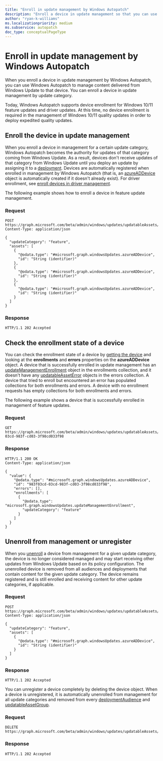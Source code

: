 ```yaml
---
title: "Enroll in update management by Windows Autopatch"
description: "Enroll a device in update management so that you can use Windows Autopatch to manage content delivered from Windows Update to that device."
author: "ryan-k-williams"
ms.localizationpriority: medium
ms.subservice: autopatch
doc_type: conceptualPageType
---
```


# Enroll in update management by Windows Autopatch

When you enroll a device in update management by Windows Autopatch, you can use Windows Autopatch to manage content delivered from Windows Update to that device. You can enroll a device in update management by update category.

Today, Windows Autopatch supports device enrollment for Windows 10/11 feature updates and driver updates. At this time, no device enrollment is required in the management of Windows 10/11 quality updates in order to deploy expedited quality updates.

## Enroll the device in update management

When you enroll a device in management for a certain update category, Windows Autopatch becomes the authority for updates of that category coming from Windows Update. As a result, devices don't receive updates of that category from Windows Update until you deploy an update by assigning it to a [deployment](/graph/windowsupdates-deployments). Devices are automatically registered when enrolled in management by Windows Autopatch (that is, an [azureADDevice](/graph/api/resources/windowsupdates-azureaddevice) object is automatically created if it doesn't already exist). For driver enrollment, see [enroll devices in driver management](/graph/windowsupdates-manage-driver-update#step-1-enroll-devices-in-driver-management).

The following example shows how to enroll a device in feature update management.

### Request

``` http
POST https://graph.microsoft.com/beta/admin/windows/updates/updatableAssets/enrollAssets
Content-Type: application/json

{
  "updateCategory": "feature",
  "assets": [
    {
      "@odata.type": "#microsoft.graph.windowsUpdates.azureADDevice",
      "id": "String (identifier)"
    },
    {
      "@odata.type": "#microsoft.graph.windowsUpdates.azureADDevice",
      "id": "String (identifier)"
    },
    {
      "@odata.type": "#microsoft.graph.windowsUpdates.azureADDevice",
      "id": "String (identifier)"
    }
  ]
}
```

### Response

``` http
HTTP/1.1 202 Accepted
```

## Check the enrollment state of a device

You can check the enrollment state of a device by [getting the device](/graph/api/windowsupdates-azureaddevice-get) and looking at the **enrollments** and **errors** properties on the **azureADDevice** object. A device that is successfully enrolled in update management has an [updateManagementEnrollment](/graph/api/resources/windowsupdates-updatemanagementenrollment) object in the enrollments collection, and it doesn't have any [updatableAssetError](/graph/api/resources/windowsupdates-updatableasseterror) objects in the errors collection. A device that tried to enroll but encountered an error has populated collections for both enrollments and errors. A device with no enrollment requests has empty collections for both enrollments and errors.

The following example shows a device that is successfully enrolled in management of feature updates.

### Request

```http
GET https://graph.microsoft.com/beta/admin/windows/updates/updatableAssets/983f03cd-03cd-983f-cd03-3f98cd033f98
```

### Response
``` http
HTTP/1.1 200 OK
Content-Type: application/json

{
  "value": {
    "@odata.type": "#microsoft.graph.windowsUpdates.azureADDevice",
    "id": "983f03cd-03cd-983f-cd03-3f98cd033f98",
    "errors": [],
    "enrollments": [
      {
        "@odata.type": "microsoft.graph.windowsUpdates.updateManagementEnrollment",
        "updateCategory": "feature"
      }
    ]
  }
}
```

## Unenroll from management or unregister  

When you [unenroll](/graph/api/windowsupdates-updatableasset-unenrollassets) a device from management for a given update category, the device is no longer considered managed and may start receiving other updates from Windows Update based on its policy configuration. The unenrolled device is removed from all audiences and deployments that contain content for the given update category. The device remains registered and is still enrolled and receiving content for other update categories, if applicable.

### Request

``` http
POST https://graph.microsoft.com/beta/admin/windows/updates/updatableAssets/unenrollAssets
Content-Type: application/json

{
  "updateCategory": "feature",
  "assets": [
    {
      "@odata.type": "#microsoft.graph.windowsUpdates.azureADDevice",
      "id": "String (identifier)"
    }
  ]
}
```

### Response

``` http
HTTP/1.1 202 Accepted
```

You can unregister a device completely by deleting the device object. When a device is unregistered, it is automatically unenrolled from management for all update categories and removed from every [deploymentAudience](/graph/api/resources/windowsupdates-deploymentaudience) and [updatableAssetGroup](/graph/api/resources/windowsupdates-updatableassetgroup).

### Request

``` http
DELETE https://graph.microsoft.com/beta/admin/windows/updates/updatableAssets/{azureADDeviceId}
```

### Response
``` http
HTTP/1.1 202 Accepted
```
